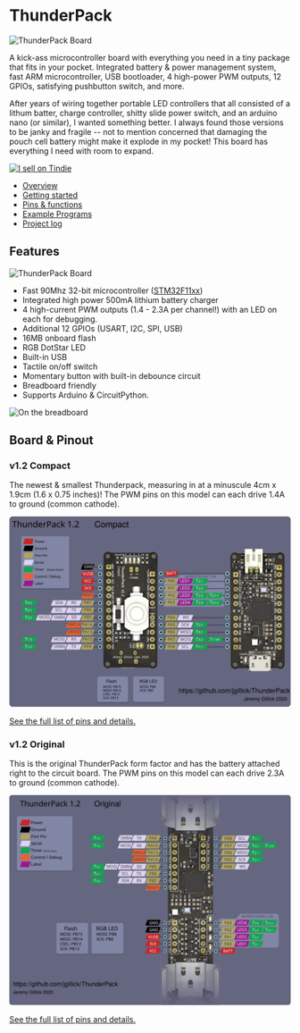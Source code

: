 # ThunderPack

<img src="./images/original_and_compact.jpg" alt="ThunderPack Board" width="550" />

A kick-ass microcontroller board with everything you need in a tiny package that fits in your pocket. Integrated battery & power management system, fast ARM microcontroller, USB bootloader, 4 high-power PWM outputs, 12 GPIOs, satisfying pushbutton switch, and more.

After years of wiring together portable LED controllers that all consisted of a lithum batter, charge controller, shitty slide power switch, and an arduino nano (or similar), I wanted something better. I always found those versions to be janky and fragile -- not to mention concerned that damaging the pouch cell battery might make it explode in my pocket! This board has everything I need with room to expand.

<a href="https://www.tindie.com/stores/jeremy/?ref=offsite_badges&utm_source=sellers_jeremy&utm_medium=badges&utm_campaign=badge_small"><img src="https://d2ss6ovg47m0r5.cloudfront.net/badges/tindie-smalls.png" alt="I sell on Tindie" width="200" height="55"></a>

* [Overview](https://github.com/jgillick/ThunderPack/wiki/)
* [Getting started](https://github.com/jgillick/ThunderPack/wiki/Getting-Started)
* [Pins & functions](https://github.com/jgillick/ThunderPack/wiki/Pinout-Details)
* [Example Programs](./examples)
* [Project log](https://hackaday.io/project/161054-lit-fist)

## Features

<img src="./images/compact.jpg" alt="ThunderPack Board" width="500" />

* Fast 90Mhz 32-bit microcontroller ([STM32F11xx](https://www.st.com/resource/en/datasheet/stm32f411ce.pdf))
* Integrated high power 500mA lithium battery charger
* 4 high-current PWM outputs (1.4 - 2.3A per channel!) with an LED on each for debugging.
* Additional 12 GPIOs (USART, I2C, SPI, USB)
* 16MB onboard flash
* RGB DotStar LED
* Built-in USB
* Tactile on/off switch
* Momentary button with built-in debounce circuit
* Breadboard friendly
* Supports Arduino & CircuitPython.

<img src="./images/breadboard_compact.jpg" alt="On the breadboard" width="400" />

## Board & Pinout

### v1.2 Compact
The newest & smallest Thunderpack, measuring in at a minuscule 4cm x 1.9cm (1.6 x 0.75 inches)! The PWM pins on this model can each drive 1.4A to ground (common cathode).

<img src="./hardware/Compact/pinout/pinout.svg" alt="Compact pinout diagram" />

[See the full list of pins and details.](https://github.com/jgillick/ThunderPack/wiki/Pinout-Details)

### v1.2 Original
This is the original ThunderPack form factor and has the battery attached right to the circuit board. The PWM pins on this model can each drive 2.3A to ground (common cathode).

<img src="./hardware/Original/pinout/pinout.svg" alt="Original pinout diagram" />

[See the full list of pins and details.](https://github.com/jgillick/ThunderPack/wiki/Pinout-Details)
